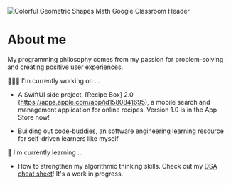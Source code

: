 ![Colorful Geometric Shapes Math Google Classroom Header](https://user-images.githubusercontent.com/52185677/117301505-b3104b80-ae48-11eb-890e-30639c13e7a8.png)

# About me
My programming philosophy comes from my passion for problem-solving and creating positive user experiences.

👩🏾‍💻   I'm currently working on ...
* A SwiftUI side project, [Recipe Box] 2.0 (https://apps.apple.com/app/id1580841695), a mobile search and management application for online recipes. Version 1.0 is in the App Store now!

* Building out [code-buddies](https://github.com/jocelyn-boyd/code-buddies), an software engineering learning resource for self-driven learners like myself

🌱   I'm currently learning ...

* How to strengthen my algorithmic thinking skills. Check out my [DSA cheat sheet](https://github.com/jocelyn-boyd/code-buddies/blob/main/dsa.md)! It's a work in progress. 
